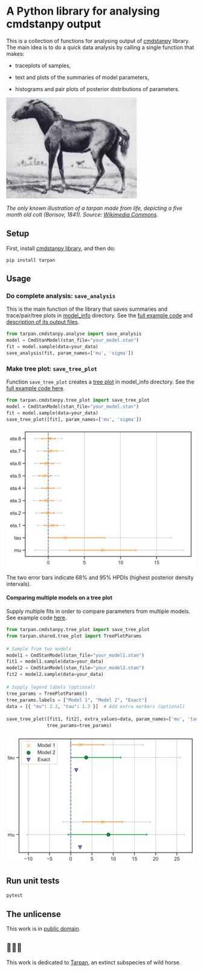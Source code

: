 # A Python library for analysing cmdstanpy output

This is a collection of functions for analysing output of [cmdstanpy](https://github.com/stan-dev/cmdstanpy) library. The main idea is to do a quick data analysis by calling a single function that makes:

* traceplots of samples,

* text and plots of the summaries of model parameters,

* histograms and pair plots of posterior distributions of parameters.


<img src='images/tarpan.jpg' alt='Picture of Tarpan'>

*The only known illustration of a tarpan made from life, depicting a five month old colt (Borisov, 1841). Source: [Wikimedia Commons](https://commons.wikimedia.org/wiki/File:Tarpan.png).*


## Setup

First, install [cmdstanpy library](https://cmdstanpy.readthedocs.io/en/latest/index.html), and then do:

```
pip install tarpan
```

## Usage

### Do complete analysis: `save_analysis`

This is the main function of the library that saves summaries
and trace/pair/tree plots in
[model_info](docs/examples/analyse/a01_simple/model_info/analyse) directory. See the [full example code](docs/examples/analyse/a01_simple) and [description of its output files](docs/save_analysis/output).

```Python
from tarpan.cmdstanpy.analyse import save_analysis
model = CmdStanModel(stan_file="your_model.stan")
fit = model.sample(data=your_data)
save_analysis(fit, param_names=['mu', 'sigma'])
```


### Make tree plot: `save_tree_plot`

Function `save_tree_plot` creates a [tree plot](docs/examples/save_tree_plot/a01_single_fit/model_info/tree_plot/summary.pdf) in
model_info directory. See the [full example code here](docs/examples/save_tree_plot/a01_single_fit).

```Python
from tarpan.cmdstanpy.tree_plot import save_tree_plot
model = CmdStanModel(stan_file="your_model.stan")
fit = model.sample(data=your_data)
save_tree_plot([fit], param_names=['mu', 'sigma'])
```

<img src="docs/examples/save_tree_plot/a01_single_fit/model_info/tree_plot/summary.png" width="500" alt="Tree plot">

The two error bars indicate 68% and 95% HPDIs (highest posterior density intervals).


#### Comparing multiple models on a tree plot

Supply multiple fits in order to compare parameters from multiple models. See example code [here](docs/examples/save_tree_plot/a02_compare_fits).

```Python
from tarpan.cmdstanpy.tree_plot import save_tree_plot
from tarpan.shared.tree_plot import TreePlotParams

# Sample from two models
model1 = CmdStanModel(stan_file="your_model1.stan")
fit1 = model1.sample(data=your_data)
model2 = CmdStanModel(stan_file="your_model2.stan")
fit2 = model2.sample(data=your_data)

# Supply legend labels (optional)
tree_params = TreePlotParams()
tree_params.labels = ["Model 1", "Model 2", "Exact"]
data = [{ "mu": 2.2, "tau": 1.3 }]  # Add extra markers (optional)

save_tree_plot([fit1, fit2], extra_values=data, param_names=['mu', 'tau'],
               tree_params=tree_params)
```

<img src="docs/examples/save_tree_plot/a02_compare_fits/model_info/tree_plot_compare/summary.png" width="500" alt="Tree plot with multiple models">


## Run unit tests

```
pytest
```


## The unlicense

This work is in [public domain](LICENSE).


## 🐴🐴🐴

This work is dedicated to [Tarpan](https://en.wikipedia.org/wiki/Tarpan), an extinct subspecies of wild horse.
